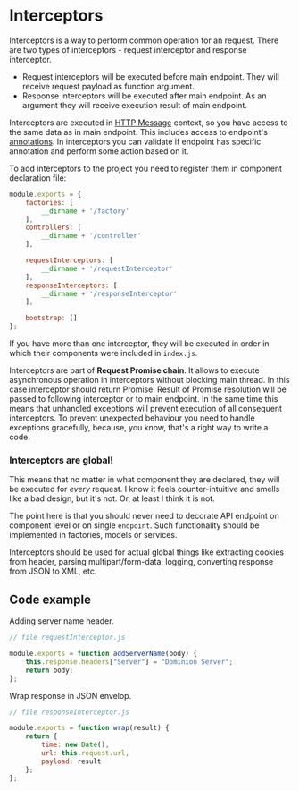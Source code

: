# Interceptors

Interceptors is a way to perform common operation for an request. There are two
types of interceptors - request interceptor and response interceptor. 
* Request interceptors will be executed before main endpoint. They will receive 
request payload as function argument. 
* Response interceptors will be executed after main endpoint. As an argument they 
will receive execution result of main endpoint.

Interceptors are executed in [HTTP Message](/controllers/http-message) context,
so you have access to the same data as in main endpoint. This includes access
to endpoint's [annotations](/annotations). In interceptors you can validate if 
endpoint has specific annotation and perform some action based on it.

To add interceptors to the project you need to register them in component
declaration file:
```js
module.exports = {
    factories: [
        __dirname + '/factory'
    ],
    controllers: [
        __dirname + '/controller'
    ],

    requestInterceptors: [
        __dirname + '/requestInterceptor'
    ],
    responseInterceptors: [
        __dirname + '/responseInterceptor'
    ],

    bootstrap: []
};   

```
If you have more than one interceptor, they will be executed in order in
which their components were included in `index.js`.

Interceptors are part of **Request Promise chain**. It allows to 
execute asynchronous operation in interceptors without blocking main thread.
In this case interceptor should return Promise. Result of Promise resolution 
will be passed to following interceptor or to main endpoint.
In the same time this means that unhandled 
exceptions will prevent execution of all consequent interceptors. To prevent
unexpected behaviour you need to handle exceptions gracefully, because,
you know, that's a right way to write a code.

### Interceptors are global! 
This means that no matter in what 
component they are declared, they will be executed for *every* request.
I know it feels counter-intuitive and smells like a bad design, but it's not. 
Or, at least I think it is not.

The point here is that you should never need to decorate API endpoint 
on component level or on single `endpoint`. Such functionality should be 
implemented in factories, models or services.

Interceptors should be used for actual global things like extracting 
cookies from header, parsing multipart/form-data, logging, converting response
from JSON to XML, etc.

## Code example
Adding server name header.
```js
// file requestInterceptor.js

module.exports = function addServerName(body) {
    this.response.headers["Server"] = "Dominion Server";
    return body;
};
```

Wrap response in JSON envelop.
```js
// file responseInterceptor.js

module.exports = function wrap(result) {
    return {
        time: new Date(),
        url: this.request.url,
        payload: result
    };
};
```

